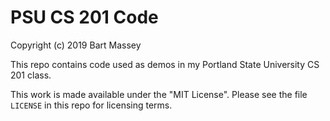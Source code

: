 # PSU CS 201 Code
Copyright (c) 2019 Bart Massey

This repo contains code used as demos in my Portland State
University CS 201 class.

This work is made available under the "MIT License". Please
see the file `LICENSE` in this repo for licensing terms.
